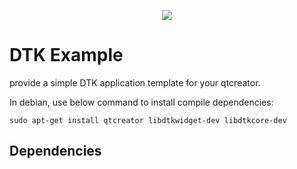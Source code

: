<p align="center"> 
<img src="https://raw.githubusercontent.com/deepin-espanol/DTKTest-Template/feature/structure/doc/IMG/example.png">
</p>

# DTK Example

provide a simple DTK application template for your qtcreator.

In debian, use below command to install compile dependencies:

`sudo apt-get install qtcreator libdtkwidget-dev libdtkcore-dev`

## Dependencies